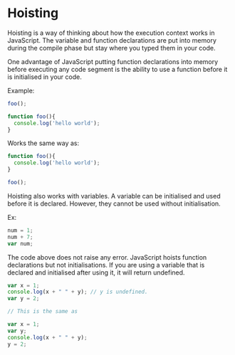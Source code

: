 # Hoisting

Hoisting is a way of thinking about how the execution context works in JavaScript.
The variable and function declarations are put into memory during the compile phase but stay where you typed them in your code.

One advantage of JavaScript putting function declarations into memory before executing any code segment is the ability to use a function before it is initialised in your code.

Example:

```javascript
foo();

function foo(){
  console.log('hello world');
}
```

Works the same way as:

```javascript
function foo(){
  console.log('hello world');
}

foo();
```

Hoisting also works with variables. A variable can be initialised and used before it is declared. However, they cannot be used without initialisation.

Ex:

```javascript
num = 1;
num + 7;
var num;
```

The code above does not raise any error.
JavaScript hoists function declarations but not initialisations. If you are using a variable that is declared and initialised after using it, it will return undefined.

```javascript
var x = 1;
console.log(x + " " + y); // y is undefined.
var y = 2;

// This is the same as

var x = 1;
var y;
console.log(x + " " + y);
y = 2;
```
